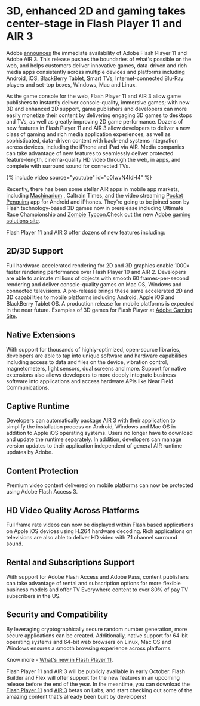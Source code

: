 # 3D, enhanced 2D and gaming takes center-stage in Flash Player 11 and AIR 3

Adobe <a href="http://blogs.adobe.com/flashplatform/2011/09/announcing-flash-player-11-and-air-3.html">announces</a> the immediate availability of Adobe Flash Player 11 and Adobe AIR 3. This release pushes the boundaries of what's possible on the web, and helps customers deliver innovative games, data-driven and rich media apps consistently across multiple devices and platforms including Android, iOS, BlackBerry Tablet, Smart TVs, Internet-connected Blu-Ray players and set-top boxes, Windows, Mac and Linux.

As the game console for the web, Flash Player 11 and AIR 3 allow game publishers to instantly deliver console-quality, immersive games; with new 3D and enhanced 2D support, game publishers and developers can more easily monetize their content by delivering engaging 3D games to desktops and TVs, as well as greatly improving 2D game performance. Dozens of new features in Flash Player 11 and AIR 3 allow developers to deliver a new class of gaming and rich media application experiences, as well as sophisticated, data-driven content with back-end systems integration across devices, including the iPhone and iPad via AIR. Media companies can take advantage of new features to seamlessly deliver protected feature-length, cinema-quality HD video through the web, in apps, and complete with surround sound for connected TVs.

{% include video source="youtube" id="c0IwvN4IdH4" %}

Recently, there has been some stellar AIR apps in mobile app markets, including <a href="http://machinarium.net/">Machinarium</a> , Caltrain Times, and the video streaming <a href="http://itunes.apple.com/us/app/pocket-penguins/id444756994?mt=8">Pocket Penguins</a> app for Android and iPhones. They&rsquo;re going to be joined soon by Flash technology-based 3D games now in prerelease including Ultimate Race Championship and <a href="http://www.zombietycoon.com/">Zombie Tycoon</a>.Check out the new <a href="http://www.adobe.com/go/gaming">Adobe gaming solutions site</a>.

Flash Player 11 and AIR 3 offer dozens of new features including:

## 2D/3D Support

Full hardware-accelerated rendering for 2D and 3D graphics enable 1000x faster rendering performance over Flash Player 10 and AIR 2. Developers are able to animate millions of objects with smooth 60 frames-per-second rendering and deliver console-quality games on Mac OS, Windows and connected televisions. A pre-release brings these same accelerated 2D and 3D capabilities to mobile platforms including Android, Apple iOS and BlackBerry Tablet OS. A production release for mobile platforms is expected in the near future. Examples of 3D games for Flash Player at <a href="http://www.adobe.com/go/gaming">Adobe Gaming Site</a>.

## Native Extensions

With support for thousands of highly-optimized, open-source libraries, developers are able to tap into unique software and hardware capabilities including access to data and files on the device, vibration control, magnetometers, light sensors, dual screens and more. Support for native extensions also allows developers to more deeply integrate business software into applications and access hardware APIs like Near Field Communications.

## Captive Runtime

Developers can automatically package AIR 3 with their application to simplify the installation process on Android, Windows and Mac OS in addition to Apple iOS operating systems. Users no longer have to download and update the runtime separately. In addition, developers can manage version updates to their application independent of general AIR runtime updates by Adobe.

## Content Protection

Premium video content delivered on mobile platforms can now be protected using Adobe Flash Access 3. 

## HD Video Quality Across Platforms

Full frame rate videos can now be displayed within Flash based applications on Apple iOS devices using H.264 hardware decoding. Rich applications on televisions are also able to deliver HD video with 7.1 channel surround sound.

## Rental and Subscriptions Support

With support for Adobe Flash Access and Adobe Pass, content publishers can take advantage of rental and subscription options for more flexible business models and offer TV Everywhere content to over 80% of pay TV subscribers in the US.

## Security and Compatibility

By leveraging cryptographically secure random number generation, more secure applications can be created. Additionally, native support for 64-bit operating systems and 64-bit web browsers on Linux, Mac OS and Windows ensures a smooth browsing experience across platforms.

Know more - <a href="http://www.adobe.com/devnet/flashplayer/articles/whats-new-flash-player11.html">What's new in Flash Player 11</a>.

Flash Player 11 and AIR 3 will be publicly available in early October. Flash Builder and Flex will offer support for the new features in an upcoming release before the end of the year. In the meantime, you can download the <a href="http://labs.adobe.com/technologies/flashplatformruntimes/flashplayer11/">Flash Player 11</a> and <a href="http://labs.adobe.com/technologies/flashplatformruntimes/air3/">AIR 3</a> betas on Labs, and start checking out some of the amazing content that's already been built by developers! 
